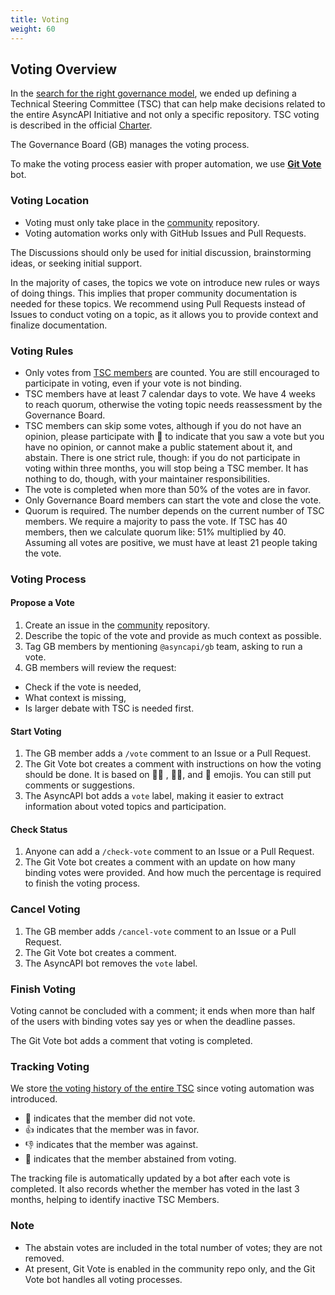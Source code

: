 ```yaml
---
title: Voting
weight: 60
---
```


## Voting Overview

In the [search for the right governance model](https://www.asyncapi.com/blog/governance-motivation), we ended up defining a Technical Steering Committee (TSC) that can help make decisions related to the entire AsyncAPI Initiative and not only a specific repository. TSC voting is described in the official [Charter](CHARTER.md#4-tsc-voting). 

The Governance Board (GB) manages the voting process.

To make the voting process easier with proper automation, we use [**Git Vote**](https://github.com/cncf/gitvote) bot.

### Voting Location

- Voting must only take place in the [community](https://github.com/asyncapi/community) repository.
- Voting automation works only with GitHub Issues and Pull Requests.

The Discussions should only be used for initial discussion, brainstorming ideas, or seeking initial support.

In the majority of cases, the topics we vote on introduce new rules or ways of doing things. This implies that proper community documentation is needed for these topics. We recommend using Pull Requests instead of Issues to conduct voting on a topic, as it allows you to provide context and finalize documentation.

### Voting Rules

- Only votes from [TSC members](https://www.asyncapi.com/community/tsc) are counted. You are still encouraged to participate in voting, even if your vote is not binding.
- TSC members have at least 7 calendar days to vote. We have 4 weeks to reach quorum, otherwise the voting topic needs reassessment by the Governance Board.
- TSC members can skip some votes, although if you do not have an opinion, please participate with 👀 to indicate that you saw a vote but you have no opinion, or cannot make a public statement about it, and abstain. There is one strict rule, though: if you do not participate in voting within three months, you will stop being a TSC member. It has nothing to do, though, with your maintainer responsibilities.
- The vote is completed when more than 50% of the votes are in favor.
- Only Governance Board members can start the vote and close the vote.
- Quorum is required. The number depends on the current number of TSC members. We require a majority to pass the vote. If TSC has 40 members, then we calculate quorum like: 51% multiplied by 40. Assuming all votes are positive, we must have at least 21 people taking the vote.

### Voting Process

#### Propose a Vote

1. Create an issue in the [community](https://github.com/asyncapi/community) repository.
2. Describe the topic of the vote and provide as much context as possible.
3. Tag GB members by mentioning `@asyncapi/gb` team, asking to run a vote.
4. GB members will review the request:
 - Check if the vote is needed,
 - What context is missing,
 - Is larger debate with TSC is needed first.

#### Start Voting

1. The GB member adds a `/vote` comment to an Issue or a Pull Request.
2. The Git Vote bot creates a comment with instructions on how the voting should be done. It is based on 👍🏼 , 👎🏼, and 👀 emojis. You can still put comments or suggestions.
3. The AsyncAPI bot adds a `vote` label, making it easier to extract information about voted topics and participation.

#### Check Status

1. Anyone can add a `/check-vote` comment to an Issue or a Pull Request.
2. The Git Vote bot creates a comment with an update on how many binding votes were provided. And how much the percentage is required to finish the voting process.

### Cancel Voting

1. The GB member adds `/cancel-vote` comment to an Issue or a Pull Request.
2. The Git Vote bot creates a comment.
3. The AsyncAPI bot removes the `vote` label.

### Finish Voting

Voting cannot be concluded with a comment; it ends when more than half of the users with binding votes say yes or when the deadline passes.

The Git Vote bot adds a comment that voting is completed.

### Tracking Voting

We store [the voting history of the entire TSC](TSC_VOTING_OVERVIEW.md) since voting automation was introduced.

- 🔕 indicates that the member did not vote.
- 👍 indicates that the member was in favor.
- 👎 indicates that the member was against.
- 👀 indicates that the member abstained from voting.

The tracking file is automatically updated by a bot after each vote is completed. It also records whether the member has voted in the last 3 months, helping to identify inactive TSC Members.

### Note

- The abstain votes are included in the total number of votes; they are not removed.
- At present, Git Vote is enabled in the community repo only, and the Git Vote bot handles all voting processes.
